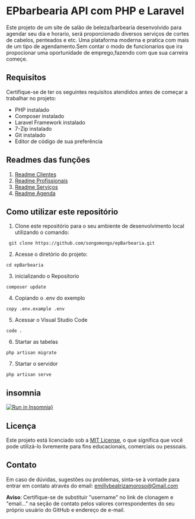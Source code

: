 

# EPbarbearia API com PHP e Laravel

Este projeto de um site de salão de beleza/barbearia desenvolvido para agendar seu dia e horario, será proporcionado diversos serviços de cortes de cabelos, penteados e etc. Uma plataforma moderna e pratica com mais de um tipo de agendamento.Sem contar o modo de funcionarios que ira propocionar uma oportunidade de emprego,fazendo com que sua carreira começe.

## Requisitos

Certifique-se de ter os seguintes requisitos atendidos antes de começar a trabalhar no projeto:

- PHP instalado
- Composer instalado
- Laravel Framework instalado
- 7-Zip instalado
- Git instalado
- Editor de código de sua preferência

## Readmes das funções

1. [Readme Clientes](ClienteReadme.md)
2. [Readme Profissionais](ProfissionaisReadme.md)
3. [Readme Serviços](ServicoReadme.md)
4. [Readme Agenda](AgendaReadme.md)

## Como utilizar este repositório

1. Clone este repositório para o seu ambiente de desenvolvimento local utilizando o comando:
```
 git clone https://github.com/songomongo/epBarbearia.git
```
2. Acesse o diretório do projeto:
```
cd epBarbearia
```
3. inicializando o Repositorio
```
composer update
```
4. Copiando o .env do exemplo
```
copy .env.example .env
```
5. Acessar o Visual Studio Code
```
code .
```

6. Startar as tabelas
```
php artisan migrate
```

7. Startar o servidor
```
php artisan serve 
```

## insomnia
[![Run in Insomnia}](https://insomnia.rest/images/run.svg)](https://insomnia.rest/run/?label=ERAS%20book%20API&uri=https%3A%2F%2Fraw.githubusercontent.com%2FMIMIMINISAIA%2FERASbook-api%2Fmain%2Finsomnia.json%3Ftoken%3DGHSAT0AAAAAACGBYMFUXUORKK3ULPO74DHWZGSEWDQ)




## Licença

Este projeto está licenciado sob a [MIT License](LICENSE), o que significa que você pode utilizá-lo livremente para fins educacionais, comerciais ou pessoais.

## Contato

Em caso de dúvidas, sugestões ou problemas, sinta-se à vontade para entrar em contato através do email: 
emillybeatrizamoroso@Gmail.com

**Aviso**: Certifique-se de substituir "username" no link de clonagem e "email..." na seção de contato pelos valores correspondentes do seu próprio usuário do GitHub e endereço de e-mail.


